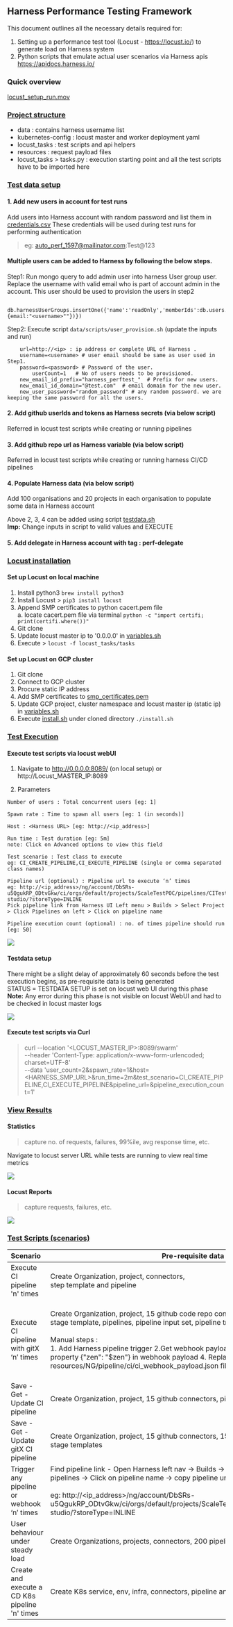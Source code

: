 
## Harness Performance Testing Framework

This document outlines all the necessary details required for:
1. Setting up a performance test tool (Locust - https://locust.io/) to generate load on Harness system
2. Python scripts that emulate actual user scenarios via Harness apis https://apidocs.harness.io/

### Quick overview
[locust_setup_run.mov](https://drive.google.com/file/d/1oU9r0_IBOs908D0YmpRUrCzW9EqmR_hV/view)

### [Project structure](#)
- data : contains harness username list
- kubernetes-config : locust master and worker deployment yaml
- locust_tasks : test scripts and api helpers
- resources : request payload files
- locust_tasks > tasks.py : execution starting point and all the test scripts have to be imported here

### [Test data setup](#)

#### 1. Add new users in account for test runs
Add users into Harness account with random password and list them in [credentials.csv](./data/on-prem/credentials.csv)
These credentials will be used during test runs for performing authentication

> eg: auto_perf_1597@mailinator.com:Test@123

#### Multiple users can be added to Harness by following the below steps.

Step1: Run mongo query to add admin user into harness User group user. Replace the username with valid email who is part of account admin in the account. This user should be used to provision the users in step2

       db.harnessUserGroups.insertOne({'name':'readOnly','memberIds':db.users.distinct('_id',{email:"<username>""})})

Step2: Execute script `data/scripts/user_provision.sh` (update the inputs and run)

       	url=http://<ip> : ip address or complete URL of Harness .
       	username=<username> # user email should be same as user used in Step1.
       	password=<password> # Password of the user.
            userCount=1   # No of users needs to be provisioned.
       	new_email_id_prefix="harness_perftest_"  # Prefix for new users.
       	new_email_id_domain="@test.com"	 # email domain for the new user.
       	new_user_password="random_password" # any random password. we are keeping the same password for all the users.

#### 2. Add github userIds and tokens as Harness secrets (via below script)
Referred in locust test scripts while creating or running pipelines

#### 3. Add github repo url as Harness variable (via below script)
Referred in locust test scripts while creating or running harness CI/CD pipelines

#### 4. Populate Harness data (via below script)
Add 100 organisations and 20 projects in each organisation to populate some data in Harness account

Above 2, 3, 4 can be added using script [testdata.sh](./data/scripts/testdata.sh)  
**Imp:** Change inputs in script to valid values and EXECUTE

#### 5. Add delegate in Harness account with tag : perf-delegate

### [Locust installation](#)

#### Set up Locust on local machine
1. Install python3 ```brew install python3 ```  
2. Install Locust > ```pip3 install locust```
3. Append SMP certificates to python cacert.pem file  
   a. locate cacert.pem file via terminal `python -c "import certifi; print(certifi.where())"`   
4. Git clone
5. Update locust master ip to '0.0.0.0' in [variables.sh](./variables.sh)
6. Execute > ```locust -f locust_tasks/tasks```

#### Set up Locust on GCP cluster  
1. Git clone
2. Connect to GCP cluster
3. Procure static IP address
4. Add SMP certificates to [smp_certificates.pem](./smp_certifcates.pem)
5. Update GCP project, cluster namespace and locust master ip (static ip) in [variables.sh](./variables.sh)
5. Execute [install.sh](./install.sh) under cloned directory `./install.sh`

### [Test Execution](#)

#### Execute test scripts via locust webUI

1. Navigate to http://0.0.0.0:8089/ (on local setup) or http://Locust_MASTER_IP:8089     

  
2. Parameters
``` 
Number of users : Total concurrent users [eg: 1]

Spawn rate : Time to spawn all users [eg: 1 (in seconds)]

Host : <Harness URL> [eg: http://<ip_address>]

Run time : Test duration [eg: 5m]
note: Click on Advanced options to view this field

Test scenario : Test class to execute 
eg: CI_CREATE_PIPELINE,CI_EXECUTE_PIPELINE (single or comma separated class names)

Pipeline url (optional) : Pipeline url to execute ‘n’ times 
eg: http://<ip_address>/ng/account/DbSRs-u5QgukRP_ODtvGkw/ci/orgs/default/projects/ScaleTestPOC/pipelines/CITest/pipeline-studio/?storeType=INLINE
Pick pipeline link from Harness UI Left menu > Builds > Select Project > Click Pipelines on left > Click on pipeline name

Pipeline execution count (optional) : no. of times pipeline should run [eg: 50]

```
![](./docs/img/locust_params.png)

#### Testdata setup 

There might be a slight delay of approximately 60 seconds before the test execution begins, as pre-requisite data is being generated  
STATUS = TESTDATA SETUP is set on locust web UI during this phase  
**Note:** Any error during this phase is not visible on locust WebUI and had to be checked in locust master logs

![](./docs/img/testdata_setup.png)

#### Execute test scripts via Curl

> curl --location '<LOCUST_MASTER_IP>:8089/swarm' \
--header 'Content-Type: application/x-www-form-urlencoded; charset=UTF-8' \
--data 'user_count=2&spawn_rate=1&host=<HARNESS_SMP_URL>&run_time=2m&test_scenario=CI_CREATE_PIPELINE,CI_EXECUTE_PIPELINE&pipeline_url=&pipeline_execution_count=1'  
  

### [View Results](#)

#### Statistics 
> capture no. of requests, failures, 99%ile, avg response time, etc.  

Navigate to locust server URL while tests are running to view real time metrics

![](./docs/img/statistics.png)


#### Locust Reports
> capture requests, failures, etc.

![](./docs/img/reports.png)


### [Test Scripts (scenarios)](#)

  
  

| Scenario                                 | Pre-requisite data                                                                                                                                                                                                                                                                                                                                                               | Locust params                                                                                                                                         | Comments                                                                                                                                                       |
|:-----------------------------------------|----------------------------------------------------------------------------------------------------------------------------------------------------------------------------------------------------------------------------------------------------------------------------------------------------------------------------------------------------------------------------------|-------------------------------------------------------------------------------------------------------------------------------------------------------|----------------------------------------------------------------------------------------------------------------------------------------------------------------|
| Execute CI pipeline 'n' times            | Create Organization, project, connectors, <br/>step template and pipeline                                                                                                                                                                                                                                                                                                        | Test scenario : CI_PIPELINE_RUN<br/> Pipeline url: blank<br/>Pipeline execution count : 10                                                            |                                                                                                                                                                |
| Execute CI pipeline with gitX  ‘n’ times | Create Organization, project, 15 github code repo connectors, 15 gitX (step template, stage template, pipelines, pipeline input set, pipeline triggers) <br/> <br/>Manual steps :<br/> 1. Add Harness pipeline trigger 2.Get webhook payload under github repo 3. Add one property {"zen": "$zen"} in webhook payload 4. Replace webhook payload in resources/NG/pipeline/ci/ci_webhook_payload.json file | Test scenario : CI_PIPELINE_REMOTE_RUN<br/> Pipeline url: blank<br/>Pipeline execution count : 10                                                     | Pipeline is triggered via webhook and each pipeline_execution_count triggers 15 pipelines <br/> <br/>To execute 1500 pipelines - set pipeline_execution_count = 100 |
| Save - Get - Update CI pipeline          | Create Organization, project, 15 github connectors, pipeline template                                                                                                                                                                                                                                                                                                            | Test scenario : CI_PIPELINE_SAVE<br/> Pipeline url: blank<br/>Pipeline execution count : 0                                                            |                                                            ‘n’ users will Save - Get - Update CI pipeline concurrently and repeat until duration                                                                                                    | 
| Save - Get - Update gitX CI pipeline     | Create Organization, project, 15 github connectors, 15 gitX step template, 15 gitX stage templates                                                                                                                                                                                                                                                                               | Test scenario : CI_PIPELINE_REMOTE_SAVE<br/> Pipeline url: blank<br/>Pipeline execution count : 0                                                     |                                                 ‘n’ users will Save - Get - Update gitX CI pipeline concurrently and repeat until duration                                                                                                               |
| Trigger any pipeline or webhook ‘n’ times | Find pipeline link - Open Harness left nav -> Builds -> Select project -> Click on pipelines -> Click on pipeline name -> copy pipeline url<br/><br/> eg: http://<ip_address>/ng/account/DbSRs-u5QgukRP_ODtvGkw/ci/orgs/default/projects/ScaleTestPOC/pipelines/CITest/pipeline-studio/?storeType=INLINE                                                                                                                                                                                                                       | Test scenario : TRIGGER_PIPELINE<br/> Pipeline url: <URL><br/>Pipeline execution count : 10                                                           |                                                                                                                                                                |
| User behaviour under steady load    |               Create Organizations, projects, connectors, 200 pipeline and execute them                                                                                                                                                                                                                                                                                                                                                                   | Test scenario : CI_CREATE_PIPELINE,CI_EXECUTE_PIPELINE,<br/>CI_UPDATE_PIPELINE,CI_VIEW_EXECUTION<br/> Pipeline url: blank<br/>Pipeline execution count : 0 |                                                                                                                                                                |
| Create and execute a CD K8s pipeline 'n' times            | Create K8s service, env, infra, connectors, pipeline and execute                                                                                                                                                                                                                                                                                                        | Test scenario : CD_PIPELINE_RUN<br/> Pipeline url: blank<br/>Pipeline execution count : n                                                            |                                                                                                                                                                |
 